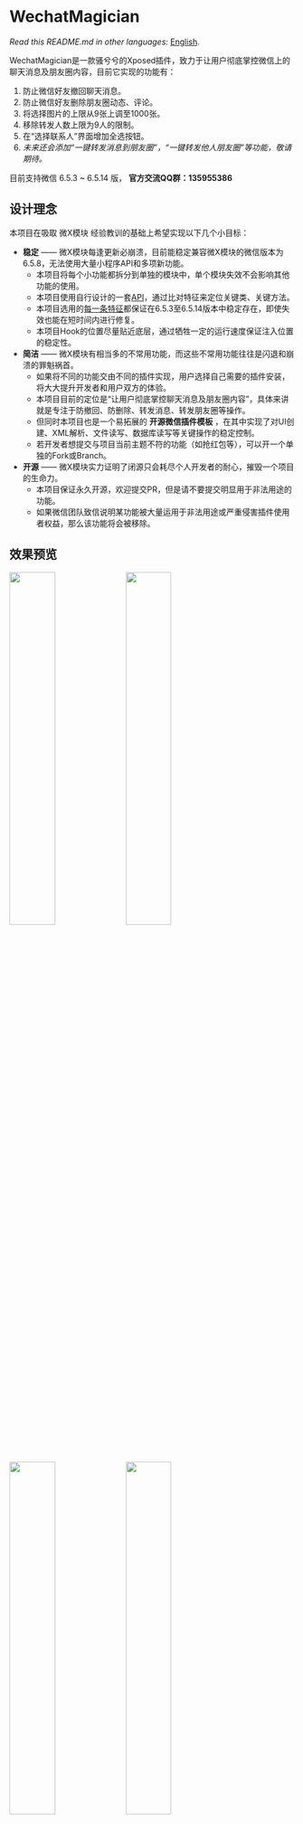 # WechatMagician

_Read this README.md in other languages:_  [English](https://github.com/Gh0u1L5/WechatMagician/blob/master/README.en.md).

WechatMagician是一款骚兮兮的Xposed插件，致力于让用户彻底掌控微信上的聊天消息及朋友圈内容，目前它实现的功能有：
1. 防止微信好友撤回聊天消息。
2. 防止微信好友删除朋友圈动态、评论。
3. 将选择图片的上限从9张上调至1000张。
4. 移除转发人数上限为9人的限制。
5. 在“选择联系人”界面增加全选按钮。
6. _未来还会添加“一键转发消息到朋友圈”，“一键转发他人朋友圈”等功能，敬请期待。_

目前支持微信 6.5.3 ~ 6.5.14 版， __官方交流QQ群：135955386__

## 设计理念

本项目在吸取 微X模块 经验教训的基础上希望实现以下几个小目标：
* __稳定__ —— 微X模块每逢更新必崩溃，目前能稳定兼容微X模块的微信版本为6.5.8，无法使用大量小程序API和多项新功能。
  - 本项目将每个小功能都拆分到单独的模块中，单个模块失效不会影响其他功能的使用。
  - 本项目使用自行设计的一套[API](https://github.com/Gh0u1L5/WechatMagician/blob/master/src/main/kotlin/com/gh0u1l5/wechatmagician/util/PackageUtil.kt)，通过比对特征来定位关键类、关键方法。
  - 本项目选用的[每一条特征](https://github.com/Gh0u1L5/WechatMagician/blob/master/src/main/kotlin/com/gh0u1l5/wechatmagician/xposed/WechatPackage.kt)都保证在6.5.3至6.5.14版本中稳定存在，即使失效也能在短时间内进行修复。
  - 本项目Hook的位置尽量贴近底层，通过牺牲一定的运行速度保证注入位置的稳定性。
* __简洁__ —— 微X模块有相当多的不常用功能，而这些不常用功能往往是闪退和崩溃的罪魁祸首。
  - 如果将不同的功能交由不同的插件实现，用户选择自己需要的插件安装，将大大提升开发者和用户双方的体验。
  - 本项目目前的定位是“让用户彻底掌控聊天消息及朋友圈内容”，具体来讲就是专注于防撤回、防删除、转发消息、转发朋友圈等操作。
  - 但同时本项目也是一个易拓展的 __开源微信插件模板__ ，在其中实现了对UI创建、XML解析、文件读写、数据库读写等关键操作的稳定控制。
  - 若开发者想提交与项目当前主题不符的功能（如抢红包等），可以开一个单独的Fork或Branch。
* __开源__ —— 微X模块实力证明了闭源只会耗尽个人开发者的耐心，摧毁一个项目的生命力。
  - 本项目保证永久开源，欢迎提交PR，但是请不要提交明显用于非法用途的功能。
  - 如果微信团队致信说明某功能被大量运用于非法用途或严重侵害插件使用者权益，那么该功能将会被移除。

## 效果预览
<img src="https://github.com/Gh0u1L5/WechatMagician/raw/master/image/sample-1.zh.png" width="40%" /> <img src="https://github.com/Gh0u1L5/WechatMagician/raw/master/image/sample-2.zh.png" width="40%" />

<img src="https://github.com/Gh0u1L5/WechatMagician/raw/master/image/sample-3.zh.png" width="40%" /> <img src="https://github.com/Gh0u1L5/WechatMagician/raw/master/image/sample-4.zh.png" width="40%" />

## 特别鸣谢
* 感谢 @rovo89 编写的Xposed框架
* 感谢 @rarnu 编写的防撤回插件wechat_no_revoke
